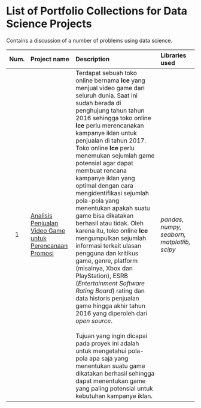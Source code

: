 # List of Portfolio Collections for Data Science Projects
Contains a discussion of a number of problems using data science.

| Num. | Project name | Description | Libraries used |
|:----:|:--------------|:-------------|:----------------|
| 1 | [Analisis Penjualan Video Game untuk Perencanaan Promosi](https://github.com/andikaaa18/datascience_project/tree/3de43377acf7a53602a2c3630e39089149d0f581/Analisis%20Penjualan%20Video%20Game%20untuk%20Perencanaan%20Promosi) | Terdapat sebuah toko online bernama **Ice** yang menjual video game dari seluruh dunia. Saat ini sudah berada di penghujung tahun tahun 2016 sehingga toko online **Ice** perlu merencanakan kampanye iklan untuk penjualan di tahun 2017. Toko online **Ice** perlu menemukan sejumlah game potensial agar dapat membuat rencana kampanye iklan yang optimal dengan cara mengidentifikasi sejumlah pola-pola yang menentukan apakah suatu game bisa dikatakan berhasil atau tidak. Oleh karena itu, toko online **Ice** mengumpulkan sejumlah informasi terkait ulasan pengguna dan kritikus game, genre, platform (misalnya, Xbox dan PlayStation), ESRB (*Entertainment Software Rating Board*) rating dan data historis penjualan game hingga akhir tahun 2016 yang diperoleh dari *open source*. <br><br> Tujuan yang ingin dicapai pada proyek ini adalah untuk mengetahui pola-pola apa saja yang menentukan suatu game dikatakan berhasil sehingga dapat menentukan game yang paling potensial untuk kebutuhan kampanye iklan.| *pandas, numpy, seaborn, matplotlib, scipy* |
